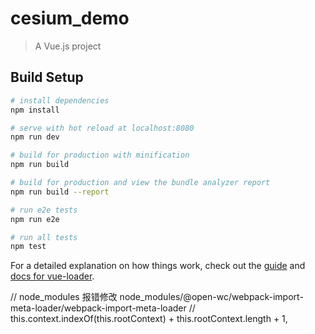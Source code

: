 # cesium_demo

> A Vue.js project

## Build Setup

``` bash
# install dependencies
npm install

# serve with hot reload at localhost:8080
npm run dev

# build for production with minification
npm run build

# build for production and view the bundle analyzer report
npm run build --report

# run e2e tests
npm run e2e

# run all tests
npm test
```

For a detailed explanation on how things work, check out the [guide](http://vuejs-templates.github.io/webpack/) and [docs for vue-loader](http://vuejs.github.io/vue-loader).

// node_modules 报错修改
node_modules/@open-wc/webpack-import-meta-loader/webpack-import-meta-loader    // this.context.indexOf(this.rootContext) + this.rootContext.length + 1,
